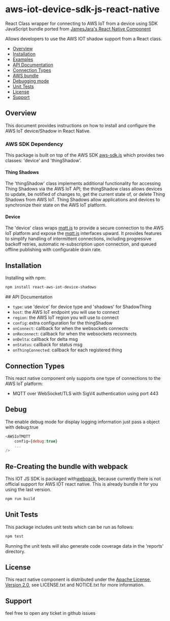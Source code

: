 # aws-iot-device-sdk-js-react-native

React Class wrapper for connecting to AWS IoT from a device using SDK JavaScript bundle ported from [JamesJara's React Native Component](https://www.npmjs.com/package/react-native-aws-iot-device-shadows)

Allows developers to use the AWS IOT shadow support from a React class.

- [Overview](#overview)
- [Installation](#install)
- [Examples](#examples)
- [API Documentation](#api)
- [Connection Types](#connections)
- [AWS bundle](#bundle)
- [Debugging mode](#debug)
- [Unit Tests](#unittests)
- [License](#license)
- [Support](#support)

<a name="overview"></a>

## Overview

This document provides instructions on how to install and configure the AWS
IoT device/Shadow in React Native.

### AWS SDK Dependency

This package is built on top of the AWS SDK [aws-sdk.js](https://github.com/aws/aws-iot-device-sdk-js) which provides two classes: 'device'
and 'thingShadow'.

#### Thing Shadows

The 'thingShadow' class implements additional functionality for accessing Thing Shadows via the AWS IoT
API; the thingShadow class allows devices to update, be notified of changes to,
get the current state of, or delete Thing Shadows from AWS IoT. Thing
Shadows allow applications and devices to synchronize their state on the AWS IoT platform.

#### Device

The 'device' class wraps [mqtt.js](https://github.com/mqttjs/MQTT.js/blob/master/README.md) to provide a
secure connection to the AWS IoT platform and expose the [mqtt.js](https://github.com/mqttjs/MQTT.js/blob/master/README.md) interfaces upward. It provides features to simplify handling of intermittent connections, including progressive backoff retries, automatic re-subscription upon connection, and queued offline publishing with configurable drain rate.

<a name="install"></a>

## Installation

Installing with npm:

```sh
npm install react-aws-iot-device-shadows
```

<a name="api"></a>
## API Documentation

- `type`: use 'device' for device type and 'shadows' for ShadowThing
- `host`: the AWS IoT endpoint you will use to connect
- `region`: the AWS IoT region you will use to connect
- `config`: extra configuration for the thingShadow
- `onConnect`: callback for when the websockets connects
- `onReconnect`: callback for when the websockets reconnects
- `onDelta`: callback for delta msg
- `onStatus`: callback for status msg
- `onThingConnected`: callback for each registered thing

<a name="connections"></a>

## Connection Types

This react native component only supports one type of connections to the AWS IoT platform:

- MQTT over WebSocket/TLS with SigV4 authentication using port 443

<a name="debug"></a>

## Debug

The enable debug mode for display logging information just pass a object with debug:true

```js
<AWSIoTMQTT
    config={debug:true}
    ...
/>
```

<a name="bundle"></a>

## Re-Creating the bundle with webpack

This IOT JS SDK is packaged with[webpack](https://webpack.js.org/), because currently there is not official support for AWS IOT react native. This is already bundle it for you using the last version.

```sh
npm run build
```

<a name="unittests"></a>

## Unit Tests

This package includes unit tests which can be run as follows:

```sh
npm test
```

Running the unit tests will also generate code coverage data in the 'reports'
directory.

<a name="license"></a>

## License

This react native component is distributed under the [Apache License, Version 2.0](http://www.apache.org/licenses/LICENSE-2.0), see LICENSE.txt and NOTICE.txt for more information.

<a name="suport"></a>

## Support

feel free to open any ticket in github issues
